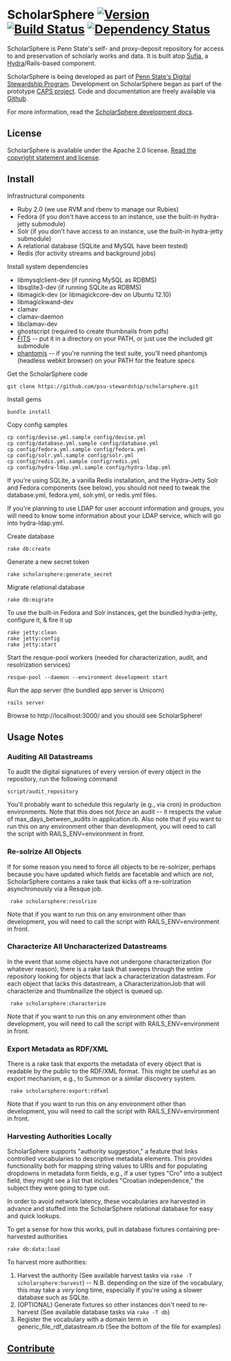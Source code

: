 # ScholarSphere [![Version](https://badge.fury.io/gh/psu-stewardship%2Fscholarsphere.png)](http://badge.fury.io/gh/psu-stewardship%2Fscholarsphere) [![Build Status](https://travis-ci.org/psu-stewardship/scholarsphere.png?branch=develop)](https://travis-ci.org/psu-stewardship/scholarsphere) [![Dependency Status](https://gemnasium.com/psu-stewardship/scholarsphere.png)](https://gemnasium.com/psu-stewardship/scholarsphere)

ScholarSphere is Penn State's self- and proxy-deposit repository for access to and preservation of scholarly works and data. It is built atop [Sufia](https://github.com/projecthydra/sufia), a [Hydra](http://projecthydra.org)/Rails-based component.

ScholarSphere is being developed as part of
[Penn State's Digital Stewardship Program](http://stewardship.psu.edu/).
Development on ScholarSphere began as part of the prototype
[CAPS project](http://stewardship.psu.edu/2011/02/caps-a-curation-platform-prototype.html). Code
and documentation are freely available via [Github](http://github.com/psu-stewardship/scholarsphere).

For more information, read the [ScholarSphere development docs](https://github.com/psu-stewardship/scholarsphere/wiki).

## License

ScholarSphere is available under the Apache 2.0 license.
[Read the copyright statement and license](/psu-stewardship/scholarsphere/blob/master/LICENSE.md).

## Install

Infrastructural components

 * Ruby 2.0 (we use RVM and rbenv to manage our Rubies)
 * Fedora (if you don't have access to an instance, use the built-in
   hydra-jetty submodule)
 * Solr (if you don't have access to an instance, use the built-in
   hydra-jetty submodule)
 * A relational database (SQLite and MySQL have been tested)
 * Redis (for activity streams and background jobs)

Install system dependencies

 * libmysqlclient-dev (if running MySQL as RDBMS)
 * libsqlite3-dev (if running SQLite as RDBMS)
 * libmagick-dev (or libmagickcore-dev on Ubuntu 12.10)
 * libmagickwand-dev
 * clamav
 * clamav-daemon
 * libclamav-dev
 * ghostscript (required to create thumbnails from pdfs)
 * [FITS](http://code.google.com/p/fits/) -- put it in a
  directory on your PATH, or just use the included git submodule
 * [phantomjs](http://phantomjs.org/download.html) -- if you're running the test suite, you'll need phantomjs (headless webkit browser) on your PATH for the feature specs

Get the ScholarSphere code

    git clone https://github.com/psu-stewardship/scholarsphere.git

Install gems

    bundle install

Copy config samples

    cp config/devise.yml.sample config/devise.yml
    cp config/database.yml.sample config/database.yml
    cp config/fedora.yml.sample config/fedora.yml
    cp config/solr.yml.sample config/solr.yml
    cp config/redis.yml.sample config/redis.yml
    cp config/hydra-ldap.yml.sample config/hydra-ldap.yml

If you're using SQLite, a vanilla Redis installation, and the
Hydra-Jetty Solr and Fedora components (see below), you should not
need to tweak the database.yml, fedora.yml, solr.yml, or redis.yml
files.

If you're planning to use LDAP for user account information and
groups, you will need to know some information about your LDAP
service, which will go into hydra-ldap.yml.

Create database

    rake db:create

Generate a new secret token

    rake scholarsphere:generate_secret

Migrate relational database

    rake db:migrate

To use the built-in Fedora and Solr instances, get the bundled hydra-jetty, configure it, & fire it up

    rake jetty:clean
    rake jetty:config
    rake jetty:start

Start the resque-pool workers (needed for characterization, audit,
and resolrization services)

    resque-pool --daemon --environment development start

Run the app server (the bundled app server is Unicorn)

    rails server

Browse to http://localhost:3000/ and you should see ScholarSphere!

## Usage Notes

### Auditing All Datastreams

To audit the digital signatures of every version of every object in the
repository, run the following command

    script/audit_repository

You'll probably want to schedule this regularly (e.g., via cron) in production environments.
Note that this does not *force* an audit -- it respects the value of max_days_between_audits
in application.rb.  Also note that if you want to run this on any environment other than
development, you will need to call the script with RAILS_ENV=environment in front.

### Re-solrize All Objects

If for some reason you need to force all objects to be re-solrizer,
perhaps because you have updated which fields are facetable and which
are not, ScholarSphere contains a rake task that kicks off a
re-solrization asynchronously via a Resque job.

     rake scholarsphere:resolrize

Note that if you want to run this on any environment other than development, you will need to
call the script with RAILS_ENV=environment in front.

### Characterize All Uncharacterized Datastreams

In the event that some objects have not undergone characterization (for whatever reason),
there is a rake task that sweeps through the entire repository looking for objects that lack
a characterization datastream.  For each object that lacks this datastream, a CharacterizationJob
that will characterize and thumbnailize the object is queued up.

     rake scholarsphere:characterize

Note that if you want to run this on any environment other than development, you will need to
call the script with RAILS_ENV=environment in front.

### Export Metadata as RDF/XML

There is a rake task that exports the metadata of every object that is readable by the public to
the RDF/XML format.  This might be useful as an export mechanism, e.g., to Summon or a similar
discovery system.

     rake scholarsphere:export:rdfxml

Note that if you want to run this on any environment other than development, you will need to
call the script with RAILS_ENV=environment in front.

### Harvesting Authorities Locally

ScholarSphere supports "authority suggestion," a feature that links controlled
vocabularies to descriptive metadata elements.  This provides functionality both
for mapping string values to URIs and for populating dropdowns in metadata form
fields, e.g., if a user types "Cro" into a subject field, they might see a list
that includes "Croatian independence," the subject they were going to type out.

In order to avoid network latency, these vocabularies are harvested in advance
and stuffed into the ScholarSphere relational database for easy and quick lookups.

To get a sense for how this works, pull in database fixtures containing
pre-harvested authorities

    rake db:data:load

To harvest more authorities:

1. Harvest the authority (See available harvest tasks via `rake -T
scholarsphere:harvest`) -- N.B. depending on the size of the vocabulary, this
may take a *very* long time, especially if you're using a slower database such
as SQLite.
1. (OPTIONAL) Generate fixtures so other instances don't need to re-harvest (See
available database tasks via `rake -T db`)
1. Register the vocabulary with a domain term in generic_file_rdf_datastream.rb
(See the bottom of the file for examples)

## [Contribute](CONTRIBUTING.md)
